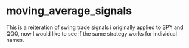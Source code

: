 # moving_average_signals
This is a reiteration of swing trade signals i originally applied to SPY and QQQ, now I would like to see if the same strategy works for individual names.
